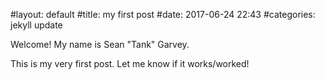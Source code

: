 #layout: default
#title: my first post
#date: 2017-06-24 22:43
#categories: jekyll update



Welcome! My name is Sean "Tank" Garvey. 

This is my very first post.  Let me know if it works/worked!
